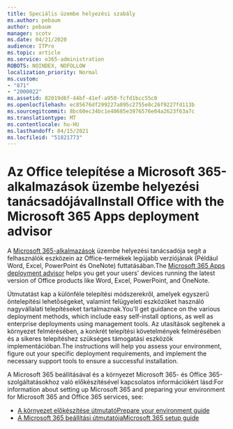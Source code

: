 ```yaml
---
title: Speciális üzembe helyezési szabály
ms.author: pebaum
author: pebaum
manager: scotv
ms.date: 04/21/2020
audience: ITPro
ms.topic: article
ms.service: o365-administration
ROBOTS: NOINDEX, NOFOLLOW
localization_priority: Normal
ms.custom:
- "871"
- "2000022"
ms.assetid: 82019d6f-44bf-41ef-a950-fcfd1bcc55c0
ms.openlocfilehash: ec85676df299227a895c2755e8c26f9227fd113b
ms.sourcegitcommit: 8bc60ec34bc1e40685e3976576e04a2623f63a7c
ms.translationtype: MT
ms.contentlocale: hu-HU
ms.lasthandoff: 04/15/2021
ms.locfileid: "51821773"
---
```

# <a name="install-office-with-the-microsoft-365-apps-deployment-advisor"></a><span data-ttu-id="0bde4-102">Az Office telepítése a Microsoft 365-alkalmazások üzembe helyezési tanácsadójával</span><span class="sxs-lookup"><span data-stu-id="0bde4-102">Install Office with the Microsoft 365 Apps deployment advisor</span></span>

<span data-ttu-id="0bde4-103">A [Microsoft 365-alkalmazások](https://go.microsoft.com/fwlink/?linkid=2145748) üzembe helyezési tanácsadója segít a felhasználók eszközein az Office-termékek legújabb verziójának (Például Word, Excel, PowerPoint és OneNote) futtatásában.</span><span class="sxs-lookup"><span data-stu-id="0bde4-103">The [Microsoft 365 Apps deployment advisor](https://go.microsoft.com/fwlink/?linkid=2145748) helps you get your users' devices running the latest version of Office products like Word, Excel, PowerPoint, and OneNote.</span></span>
  
<span data-ttu-id="0bde4-104">Útmutatást kap a különféle telepítési módszerekről, amelyek egyszerű öntelepítési lehetőségeket, valamint felügyeleti eszközöket használó nagyvállalati telepítéseket tartalmaznak.</span><span class="sxs-lookup"><span data-stu-id="0bde4-104">You'll get guidance on the various deployment methods, which include easy self-install options, as well as enterprise deployments using management tools.</span></span> <span data-ttu-id="0bde4-105">Az utasítások segítenek a környezet felmérésében, a konkrét telepítési követelmények felmérésében és a sikeres telepítéshez szükséges támogatási eszközök implementációban.</span><span class="sxs-lookup"><span data-stu-id="0bde4-105">The instructions will help you assess your environment, figure out your specific deployment requirements, and implement the necessary support tools to ensure a successful installation.</span></span>
  
<span data-ttu-id="0bde4-106">A Microsoft 365 beállításával és a környezet Microsoft 365- és Office 365-szolgáltatásokhoz való előkészítésével kapcsolatos információkért lásd:</span><span class="sxs-lookup"><span data-stu-id="0bde4-106">For information about setting up Microsoft 365 and preparing your environment for Microsoft 365 and Office 365 services, see:</span></span>

- [<span data-ttu-id="0bde4-107">A környezet előkészítése útmutató</span><span class="sxs-lookup"><span data-stu-id="0bde4-107">Prepare your environment guide</span></span>](https://go.microsoft.com/fwlink/?linkid=2005213)
- [<span data-ttu-id="0bde4-108">A Microsoft 365 beállítási útmutatója</span><span class="sxs-lookup"><span data-stu-id="0bde4-108">Microsoft 365 setup guide</span></span>](https://go.microsoft.com/fwlink/?linkid=2072646)
